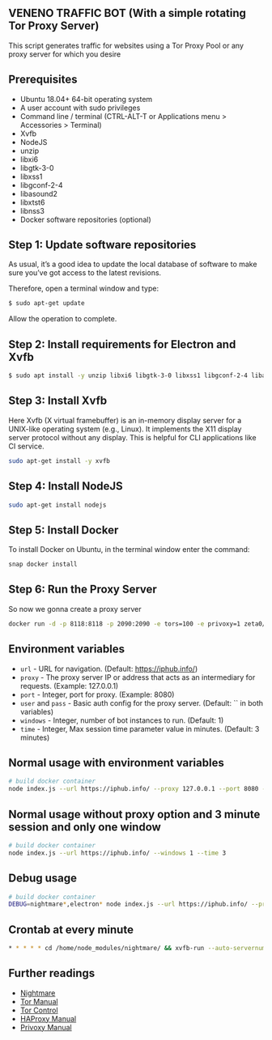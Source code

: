 ## VENENO TRAFFIC BOT (With a simple rotating Tor Proxy Server)
This script generates traffic for websites using a Tor Proxy Pool or any proxy server for which you desire

## Prerequisites

* Ubuntu 18.04+ 64-bit operating system
* A user account with sudo privileges
* Command line / terminal (CTRL-ALT-T or Applications menu > Accessories > Terminal)
* Xvfb
* NodeJS
* unzip
* libxi6
* libgtk-3-0
* libxss1
* libgconf-2-4
* libasound2
* libxtst6
* libnss3
* Docker software repositories (optional)

## Step 1: Update software repositories

As usual, it’s a good idea to update the local database of software to make sure you’ve got access to the latest revisions.

Therefore, open a terminal window and type:

```bash
$ sudo apt-get update
```

Allow the operation to complete.


## Step 2: Install requirements for Electron and Xvfb
```bash
$ sudo apt install -y unzip libxi6 libgtk-3-0 libxss1 libgconf-2-4 libasound2 libxtst6 libnss3
```

## Step 3: Install Xvfb

Here Xvfb (X virtual framebuffer) is an in-memory display server for a UNIX-like operating system (e.g., Linux). It implements the X11 display server protocol without any display. This is helpful for CLI applications like CI service.

```bash
sudo apt-get install -y xvfb
```

## Step 4: Install NodeJS
```bash
sudo apt-get install nodejs
```
## Step 5: Install Docker

To install Docker on Ubuntu, in the terminal window enter the command:

```bash
snap docker install
```
## Step 6: Run the Proxy Server

So now we gonna create a proxy server

```bash
docker run -d -p 8118:8118 -p 2090:2090 -e tors=100 -e privoxy=1 zeta0/alpine-tor
```

Environment variables
-----
 * `url` - URL for navigation. (Default: https://iphub.info/)
 * `proxy` - The proxy server IP or address that acts as an intermediary for requests. (Example: 127.0.0.1)
 * `port` - Integer, port for proxy. (Example: 8080)
 * `user` and `pass` - Basic auth config for the proxy server. (Default: \`\` in both variables)
 * `windows` - Integer, number of bot instances to run. (Default: 1)
 * `time` - Integer, Max session time parameter value in minutes. (Default: 3 minutes)

Normal usage with environment variables
-----

```bash
# build docker container
node index.js --url https://iphub.info/ --proxy 127.0.0.1 --port 8080 --user lucas --pass veneno --windows 1 --time 2
```
Normal usage without proxy option and 3 minute session and only one window
-----

```bash
# build docker container
node index.js --url https://iphub.info/ --windows 1 --time 3 
```

Debug usage
-----

```bash
# build docker container
DEBUG=nightmare*,electron* node index.js --url https://iphub.info/ --proxy 45.77.76.143 --port 8080 --user lucas --pass veneno --windows 1 --time 2 3>log.txt
```

Crontab at every minute
-----

```bash
* * * * * cd /home/node_modules/nightmare/ && xvfb-run --auto-servernum --server-num=1 --server-args="-screen 0 1024x768x24" node --harmony queridin.js
```

Further readings
----------------
 * [Nightmare](https://www.npmjs.com/package/nightmare)
 * [Tor Manual](https://www.torproject.org/docs/tor-manual.html.en)
 * [Tor Control](https://www.thesprawl.org/research/tor-control-protocol/)
 * [HAProxy Manual](http://cbonte.github.io/haproxy-dconv/index.html)
 * [Privoxy Manual](https://www.privoxy.org/user-manual/)